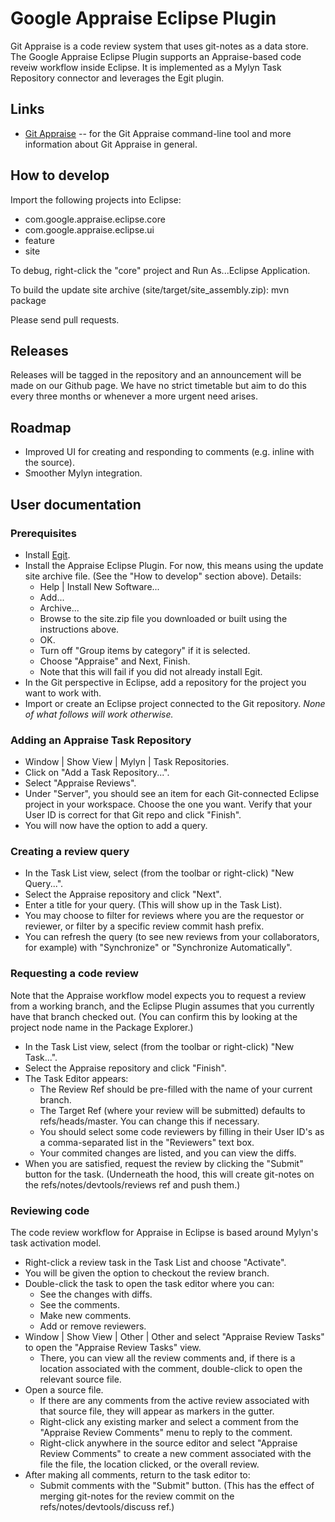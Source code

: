 # Google Appraise Eclipse Plugin

Git Appraise is a code review system that uses git-notes as a data store. The Google Appraise Eclipse Plugin supports an Appraise-based code reveiw workflow inside Eclipse. It is implemented as a Mylyn Task Repository connector and leverages the Egit plugin.

## Links

* [Git Appraise](https://github.com/google/git-appraise) -- for the Git Appraise command-line tool and more information about Git Appraise in general.

## How to develop

Import the following projects into Eclipse:
* com.google.appraise.eclipse.core
* com.google.appraise.eclipse.ui
* feature
* site

To debug, right-click the "core" project and Run As...Eclipse Application.

To build the update site archive (site/target/site_assembly.zip):
mvn package

Please send pull requests.

## Releases
Releases will be tagged in the repository and an announcement will be made on our Github page. We have no strict timetable but aim to do this every three months or whenever a more urgent need arises.

## Roadmap
* Improved UI for creating and responding to comments (e.g. inline with the source).
* Smoother Mylyn integration.

## User documentation

### Prerequisites

* Install [Egit](http://www.eclipse.org/egit/download/).
* Install the Appraise Eclipse Plugin. For now, this means using the update site archive file. (See the "How to develop" section above). Details:
  * Help | Install New Software...
  * Add...
  * Archive...
  * Browse to the site.zip file you downloaded or built using the instructions above.
  * OK.
  * Turn off "Group items by category" if it is selected.
  * Choose "Appraise" and Next, Finish.
  * Note that this will fail if you did not already install Egit.
* In the Git perspective in Eclipse, add a repository for the project you want to work with.
* Import or create an Eclipse project connected to the Git repository. *None of what follows will work otherwise.*

### Adding an Appraise Task Repository
* Window | Show View | Mylyn | Task Repositories.
* Click on "Add a Task Repository...".
* Select "Appraise Reviews".
* Under "Server", you should see an item for each Git-connected Eclipse project in your workspace. Choose the one you want. Verify that your User ID is correct for that Git repo and click "Finish".
* You will now have the option to add a query.

### Creating a review query
* In the Task List view, select (from the toolbar or right-click) "New Query...".
* Select the Appraise repository and click "Next".
* Enter a title for your query. (This will show up in the Task List).
* You may choose to filter for reviews where you are the requestor or reviewer, or filter by a specific review commit hash prefix.
* You can refresh the query (to see new reviews from your collaborators, for example) with "Synchronize" or "Synchronize Automatically".


### Requesting a code review
Note that the Appraise workflow model expects you to request a review from a working branch, and the Eclipse Plugin assumes that you currently have that branch checked out. (You can confirm this by looking at the project node name in the Package Explorer.)
* In the Task List view, select (from the toolbar or right-click) "New Task...".
* Select the Appraise repository and click "Finish".
* The Task Editor appears:
  * The Review Ref should be pre-filled with the name of your current branch.
  * The Target Ref (where your review will be submitted) defaults to refs/heads/master. You can change this if necessary.
  * You should select some code reviewers by filling in their User ID's as a comma-separated list in the "Reviewers" text box.
  * Your commited changes are listed, and you can view the diffs.
* When you are satisfied, request the review by clicking the "Submit" button for the task. (Underneath the hood, this will create git-notes on the refs/notes/devtools/reviews ref and push them.)

### Reviewing code
The code review workflow for Appraise in Eclipse is based around Mylyn's task activation model.
* Right-click a review task in the Task List and choose "Activate".
* You will be given the option to checkout the review branch.
* Double-click the task to open the task editor where you can:
  * See the changes with diffs.
  * See the comments.
  * Make new comments.
  * Add or remove reviewers.
* Window | Show View | Other | Other and select "Appraise Review Tasks" to open the "Appraise Review Tasks" view.
  * There, you can view all the review comments and, if there is a location associated with the comment, double-click to open the relevant source file.
* Open a source file.
  * If there are any comments from the active review associated with that source file, they will appear as markers in the gutter.
  * Right-click any existing marker and select a comment from the "Appraise Review Comments" menu to reply to the comment.
  * Right-click anywhere in the source editor and select "Appraise Review Comments" to create a new comment associated with the file the file, the location clicked, or the overall review.
* After making all comments, return to the task editor to:
  * Submit comments with the "Submit" button. (This has the effect of merging git-notes for the review commit on the refs/notes/devtools/discuss ref.)
